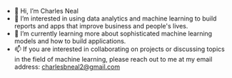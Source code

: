- 👋 Hi, I’m Charles Neal
- 👀 I’m interested in using data analytics and machine learning to build reports and apps that improve business and people's lives.  
- 🌱 I’m currently learning more about sophisticated machine learning models and how to build applications. 
- 📫 If you are interested in collaborating on projects or discussing topics in the field of machine learning, please reach out to me at my email address:
charlesbneal2@gmail.com

<!---
charlesbneal2/charlesbneal2 is a ✨ special ✨ repository because its `README.md` (this file) appears on your GitHub profile.
You can click the Preview link to take a look at your changes.
--->
